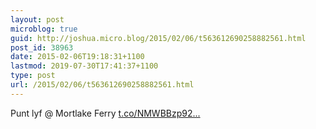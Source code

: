 ```yaml
---
layout: post
microblog: true
guid: http://joshua.micro.blog/2015/02/06/t563612690258882561.html
post_id: 38963
date: 2015-02-06T19:18:31+1100
lastmod: 2019-07-30T17:41:37+1100
type: post
url: /2015/02/06/t563612690258882561.html
---
```

Punt lyf @ Mortlake Ferry [t.co/NMWBBzp92...](http://t.co/NMWBBzp92M)
